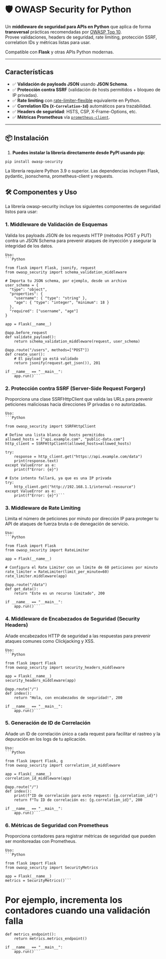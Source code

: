 # 🛡️ OWASP Security for Python

Un **middleware de seguridad para APIs en Python** que aplica de forma **transversal** prácticas recomendadas por [OWASP Top 10](https://owasp.org/Top10/).  
Provee validaciones, headers de seguridad, rate limiting, protección SSRF, correlation IDs y métricas listas para usar.

Compatible con **Flask** y otras APIs Python modernas.

---

## Características

- ✅ **Validación de payloads JSON** usando **JSON Schema**.
- ✅ **Protección contra SSRF** (validación de hosts permitidos + bloqueo de IP privadas).
- ✅ **Rate limiting** con [rate-limiter-flexible](https://pypi.org/project/rate-limiter-flexible/) equivalente en Python.
- ✅ **Correlation IDs (`X-Correlation-Id`)** automáticos para trazabilidad.
- ✅ **Headers de seguridad**: HSTS, CSP, X-Frame-Options, etc.
- ✅ **Métricas Prometheus** vía [`prometheus-client`](https://pypi.org/project/prometheus-client/).

---

## 📦 Instalación

1. **Puedes instalar la librería directamente desde PyPI usando pip:**

`pip install owasp-security`

La librería requiere Python 3.9 o superior. Las dependencias incluyen Flask, pydantic, jsonschema, prometheus-client y requests.

## 🛠️ Componentes y Uso

La librería owasp-security incluye los siguientes componentes de seguridad listos para usar:

### 1. Middleware de Validación de Esquemas

Valida los payloads JSON de los requests HTTP (métodos POST y PUT) contra un JSON Schema para prevenir ataques de inyección y asegurar la integridad de los datos.

    Uso:
    ```Python

    from flask import Flask, jsonify, request
    from owasp_security import schema_validation_middleware

    # Importa tu JSON schema, por ejemplo, desde un archivo
    user_schema = {
      "type": "object",
      "properties": {
        "username": { "type": "string" },
        "age": { "type": "integer", "minimum": 18 }
      },
      "required": ["username", "age"]
    }

    app = Flask(__name__)

    @app.before_request
    def validate_payload():
        return schema_validation_middleware(request, user_schema)

    @app.route("/users", methods=["POST"])
    def create_user():
        # El payload ya está validado
        return jsonify(request.get_json()), 201

    if __name__ == "__main__":
        app.run()```

### 2. Protección contra SSRF (Server-Side Request Forgery)

Proporciona una clase SSRFHttpClient que valida las URLs para prevenir peticiones maliciosas hacia direcciones IP privadas o no autorizadas.

    Uso:
    ```Python

    from owasp_security import SSRFHttpClient

    # Define una lista blanca de hosts permitidos
    allowed_hosts = ["api.example.com", "public-data.com"]
    http_client = SSRFHttpClient(allowed_hosts=allowed_hosts)

    try:
        response = http_client.get("https://api.example.com/data")
        print(response.text)
    except ValueError as e:
        print(f"Error: {e}")

    # Este intento fallará, ya que es una IP privada
    try:
        http_client.get("http://192.168.1.1/internal-resource")
    except ValueError as e:
        print(f"Error: {e}")```

### 3. Middleware de Rate Limiting

Limita el número de peticiones por minuto por dirección IP para proteger tu API de ataques de fuerza bruta o de denegación de servicio.

    Uso:
    ```Python

    from flask import Flask
    from owasp_security import RateLimiter

    app = Flask(__name__)

    # Configura el Rate Limiter con un límite de 60 peticiones por minuto
    rate_limiter = RateLimiter(limit_per_minute=60)
    rate_limiter.middleware(app)

    @app.route("/data")
    def get_data():
        return "Este es un recurso limitado", 200

    if __name__ == "__main__":
        app.run()```

### 4. Middleware de Encabezados de Seguridad (Security Headers)

Añade encabezados HTTP de seguridad a las respuestas para prevenir ataques comunes como Clickjacking y XSS.

    Uso:
    ```Python

    from flask import Flask
    from owasp_security import security_headers_middleware

    app = Flask(__name__)
    security_headers_middleware(app)

    @app.route("/")
    def index():
        return "Hola, con encabezados de seguridad!", 200

    if __name__ == "__main__":
        app.run()```

### 5. Generación de ID de Correlación

Añade un ID de correlación único a cada request para facilitar el rastreo y la depuración en los logs de tu aplicación.

    Uso:
    ```Python

    from flask import Flask, g
    from owasp_security import correlation_id_middleware

    app = Flask(__name__)
    correlation_id_middleware(app)

    @app.route("/")
    def index():
        print(f"ID de correlación para este request: {g.correlation_id}")
        return f"Tu ID de correlación es: {g.correlation_id}", 200

    if __name__ == "__main__":
        app.run()```

### 6. Métricas de Seguridad con Prometheus

Proporciona contadores para registrar métricas de seguridad que pueden ser monitoreadas con Prometheus.

    Uso:
    ```Python

    from flask import Flask
    from owasp_security import SecurityMetrics

    app = Flask(__name__)
    metrics = SecurityMetrics()```

# Por ejemplo, incrementa los contadores cuando una validación falla
```@app.route("/metrics")
def metrics_endpoint():
    return metrics.metrics_endpoint()

if __name__ == "__main__":
    app.run()```
